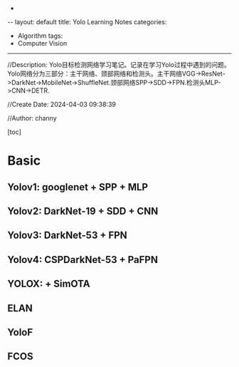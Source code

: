 -
--
layout: default
title: Yolo Learning Notes
categories:
- Algorithm
tags:
- Computer Vision
---
//Description: Yolo目标检测网络学习笔记。记录在学习Yolo过程中遇到的问题。Yolo网络分为三部分：主干网络、颈部网络和检测头。主干网络VGG->ResNet->DarkNet->MobileNet->ShuffleNet.颈部网络SPP->SDD->FPN.检测头MLP->CNN->DETR.

//Create Date: 2024-04-03 09:38:39

//Author: channy

[toc]

# Basic
## Yolov1: googlenet + SPP + MLP
## Yolov2: DarkNet-19 + SDD + CNN
## Yolov3: DarkNet-53 + FPN
## Yolov4: CSPDarkNet-53 + PaFPN 
## YOLOX: + SimOTA
## ELAN
## YoloF
## FCOS